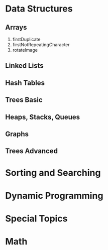 <h1>Data Structures</h1>



<h2>Arrays</h2>

1. firstDuplicate
2. firstNotRepeatingCharacter
3. rotateImage

<h2>Linked Lists</h2>




<h2>Hash Tables</h2>




<h2>Trees Basic</h2>



<h2>Heaps, Stacks, Queues</h2>



<h2>Graphs</h2>



<h2>Trees Advanced</h2>




<h1>Sorting and Searching</h1>






<h1>Dynamic Programming</h1>









<h1>Special Topics</h1>







<h1>Math</h1>
